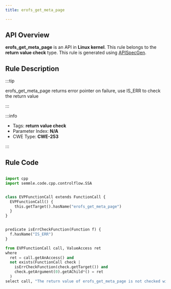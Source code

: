 ```yaml
---
title: erofs_get_meta_page

---
```



## API Overview
**erofs_get_meta_page** is an API in **Linux kernel**. This rule belongs to the **return value check** type. This rule is generated using [APISpecGen](../../tools/APISpecGen).
## Rule Description

:::tip

erofs_get_meta_page returns error pointer on failure, use IS_ERR to check the return value

:::

:::info

- Tags: **return value check**
- Parameter Index: **N/A**
- CWE Type: **CWE-253**

:::

## Rule Code
```python

import cpp
import semmle.code.cpp.controlflow.SSA


class EVPFunctionCall extends FunctionCall {
  EVPFunctionCall() {
    this.getTarget().hasName("erofs_get_meta_page")
  }
}


predicate isErrCheckFunction(Function f) {
  f.hasName("IS_ERR") 
}

from EVPFunctionCall call, ValueAccess ret
where
  ret = call.getAnAccess() and
  not exists(FunctionCall check |
    isErrCheckFunction(check.getTarget()) and
    check.getArgument(0).getAChild*() = ret
  )
select call, "The return value of erofs_get_meta_page is not checked with IS_ERR."
    
```